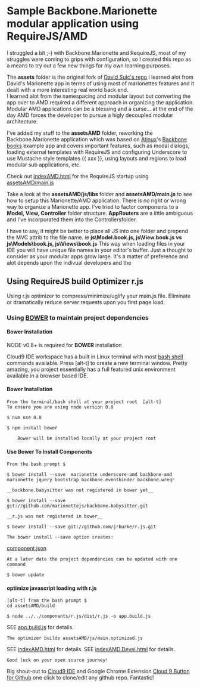 # Sample Backbone.Marionette modular application using RequireJS/AMD 

I struggled a bit ;-) with Backbone.Marionette and RequireJS, most of my struggles were coming to grips with configuration, so I created this repo as a means to try out a few new things for my own learning purposes.

The **assets** folder is the original fork of [David Sulc's repo](https://github.com/davidsulc/backbone.marionette-atinux-books)  I learned alot from David's Marionette app in terms of using most of marionettes features and it dealt with a more interesting real world back end.  
I learned alot from the namespacing and modular layout but converting the app over to AMD required a different approach in organizing the application.  Modular AMD applications can be a blessing and a curse... at the end of the day AMD forces the developer to pursue a higly decoupled modular architecture.

I've added my stuff to the **assetsAMD** folder, reworking the Backbone.Marionette application which was based on [Atinux](http://www.atinux.fr)'s [Backbone books](http://www.atinux.fr/backbone-books/)
example app and covers important features, such as modal dialogs, loading external templates with RequireJS and configuring Underscore to use Mustache style templates {{ xxx }},
using layouts and regions to load modular sub applications, etc.

Check out [indexAMD.html](https://github.com/t2k/backbone.marionette-RequireJS/blob/master/indexAMD.html) for the RequireJS startup using [assetsAMD/main.js](https://github.com/t2k/backbone.marionette-RequireJS/blob/master/assetsAMD/js/main.js)

Take a look at the **assetsAMD/js/libs** folder and **assetsAMD/main.js** to see how to setup this  Marionette/AMD application.  There is no right or wrong way to organize
a Marionette app.  I've tried to factor components to a **Model, View, Controller** folder structure.  **AppRouters** are a little ambiguous and I've incorporated them into the Controllersfolder.

I have to say, it might be better to place all JS into one folder and prepend the MVC attrib to the file name.  ie **js\Model.book.js, js\View.book.js vs js\Models\book.js, js\Views\book.js**
This way when loading files in your IDE you will have unique file names in your editor's buffer.  Just a thought to consider as your modular apps grow large.  It's a matter of preference and alot depends upon the indivual developers and the 

## Using RequireJS build Optimizer r.js

Using r.js optimizer to compress/minimize/uglify your main.js file.  Eliminate or dramatically reduce server requests upon you first page load.

### Using [BOWER](http://twitter.github.com/bower/) to maintain project dependencies

#### Bower Installation

NODE v0.8+ is required for __BOWER__ installation

Cloud9 IDE workspace has a built in Linux terminal with most [bash shell](http://linuxcommand.org/learning_the_shell.php) commands available.  Press [alt-t] to create a new terminal window.  Pretty amazing, you project essentially has a full featured unix environment available in a browser based IDE.

#### Bower Inatallation
    From the terminal/bash shell at your project root  [alt-t]
    To ensure you are using node version 0.8
~~~    
$ nvm use 0.8
    
$ npm install bower
~~~
        Bower will be installed locally at your project root

#### Use Bower To Install Components
    From the bash prompt $
~~~    
$ bower install --save  marionette underscore-amd backbone-amd marionette jquery bootstrap backbone.eventbinder backbone.wreqr
~~~   
    __backbone.babysitter was not registered in bower yet__

~~~
$ bower install --save git://github.com/marionettejs/backbone.babysitter.git
~~~    
    __r.js was not registered in bower__
    
~~~
$ bower install --save git://github.com/jrburke/r.js.git
~~~
    
    The bower install --save option creates:
    
[component.json](https://github.com/t2k/backbone.marionette-RequireJS/blob/master/component.json) 

    At a later date the project dependencies can be updated with one command
   
~~~   
$ bower update
~~~

#### optimize javascript loading with r.js 
    [alt-t] from the bash prompt $
    cd assetsAMD/build
~~~
$ node ../../components/r.js/dist/r.js -o app.build.js
~~~
    
SEE [app.build.js](https://github.com/t2k/backbone.marionette-RequireJS/blob/master/assetsAMD/build/app.build.js) for details.
    
    The optimizer builds assetsAMD/js/main.optimized.js

SEE [indexAMD.html](https://github.com/t2k/backbone.marionette-RequireJS/blob/master/indexAMD.html) for details.
SEE [indexAMD.Devel.html](https://github.com/t2k/backbone.marionette-RequireJS/blob/master/indexAMD.Devel.html) for details.
    
    Good luck on your open source journey!
        

Big shout-out to [Cloud9 IDE](https://c9.io) and Google Chrome Extension [Cloud 9 Button for Github](https://chrome.google.com/webstore/detail/gkddhhofgajgmgfebhaiihlahjmjkmph) one click to clone/edit any github repo.  Fantastic!